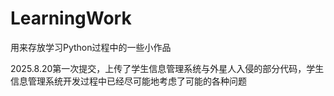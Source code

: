 # LearningWork
用来存放学习Python过程中的一些小作品

2025.8.20第一次提交，上传了学生信息管理系统与外星人入侵的部分代码，学生信息管理系统开发过程中已经尽可能地考虑了可能的各种问题
